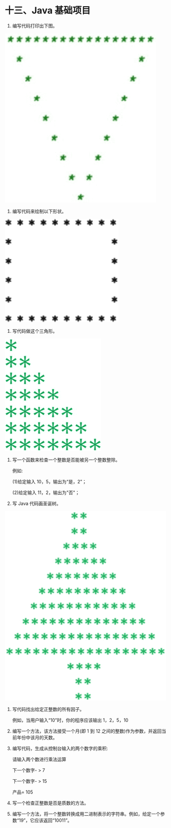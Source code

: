 # 十三、Java 基础项目

1.  编写代码打印出下图。

![img/485723_1_En_13_Figa_HTML.jpg](img/485723_1_En_13_Figa_HTML.jpg)

1.  编写代码来绘制以下形状。

![img/485723_1_En_13_Figb_HTML.jpg](img/485723_1_En_13_Figb_HTML.jpg)

1.  写代码做这个三角形。

![img/485723_1_En_13_Figc_HTML.jpg](img/485723_1_En_13_Figc_HTML.jpg)

1.  写一个函数来检查一个整数是否能被另一个整数整除。

    例如:

    (1)给定输入 10，5，输出为“是，2”；

    (2)给定输入 11，2，输出为"否"；

2.  写 Java 代码画圣诞树。

![img/485723_1_En_13_Figd_HTML.jpg](img/485723_1_En_13_Figd_HTML.jpg)

1.  写代码找出给定正整数的所有因子。

    例如，当用户输入“10”时，你的程序应该输出 1，2，5，10

2.  编写一个方法，该方法接受一个月(即 1 到 12 之间的整数)作为参数，并返回当前年份中该月的天数。

3.  编写代码，生成从控制台输入的两个数字的乘积:

    请输入两个数进行乘法运算

    下一个数字- > 7

    下一个数字- > 15

    产品= 105

4.  写一个检查正整数是否是质数的方法。

5.  编写一个方法，将一个整数转换成用二进制表示的字符串。例如，给定一个参数“19”，它应该返回“10011”。